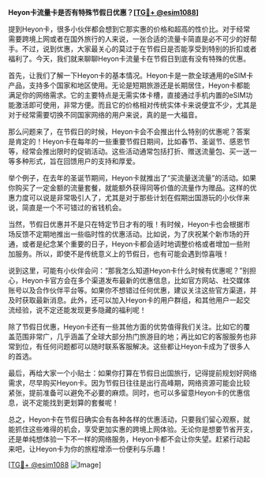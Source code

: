 **Heyon卡流量卡是否有特殊节假日优惠？[[TG💪+ @esim1088](https://t.me/s/esim1088)]**

提到Heyon卡，很多小伙伴都会想到它那实惠的价格和超高的性价比。对于经常需要跨境上网或者在国外旅行的人来说，一张合适的流量卡简直是必不可少的好帮手。不过，说到优惠，大家最关心的莫过于在节假日是否能享受到特别的折扣或者福利了。今天，我们就来聊聊Heyon卡流量卡在节假日到底有没有特殊的优惠。

首先，让我们了解一下Heyon卡的基本情况。Heyon卡是一款全球通用的eSIM卡产品，支持多个国家和地区使用。无论是短期旅游还是长期居住，Heyon卡都能满足你的网络需求。它的主要特点是无需实体卡槽，直接通过手机内置的eSIM功能激活即可使用，非常方便。而且它的价格相对传统实体卡来说便宜不少，尤其是对于经常需要切换不同国家网络的用户来说，真的是一大福音。

那么问题来了，在节假日的时候，Heyon卡会不会推出什么特别的优惠呢？答案是肯定的！Heyon卡在每年的一些重要节假日期间，比如春节、圣诞节、感恩节等，经常会推出限时的促销活动。这些活动通常包括打折、赠送流量包、买一送一等多种形式，旨在回馈用户的支持和厚爱。

举个例子，在去年的圣诞节期间，Heyon卡就推出了“买流量送流量”的活动。如果你购买了一定金额的流量套餐，就能额外获得同等价值的流量作为赠品。这样的优惠力度可以说是非常吸引人了，尤其是对于那些计划在假期出国游玩的小伙伴来说，简直是一个不可错过的省钱机会。

当然，节假日优惠并不是只在特定节日才有的哦！有时候，Heyon卡也会根据市场反馈不定期地推出一些临时性的优惠活动。比如说，为了庆祝某个新市场的开通，或者是纪念某个重要的日子，Heyon卡都会适时地调整价格或者增加一些附加服务。所以，即使不是传统意义上的节假日，也有可能会遇到惊喜哦！

说到这里，可能有小伙伴会问：“那我怎么知道Heyon卡什么时候有优惠呢？”别担心，Heyon卡官方会在多个渠道发布最新的优惠信息，比如官方网站、社交媒体账号以及合作伙伴平台等。如果你不想错过任何优惠，建议关注这些官方渠道，并及时获取最新消息。此外，还可以加入Heyon卡的用户群组，和其他用户一起交流经验，说不定还能发现更多隐藏的福利呢！

除了节假日优惠，Heyon卡还有一些其他方面的优势值得我们关注。比如它的覆盖范围非常广，几乎涵盖了全球大部分热门旅游目的地；再比如它的客服服务也非常到位，有任何问题都可以随时联系客服解决。这些都让Heyon卡成为了很多人的首选。

最后，再给大家一个小贴士：如果你打算在节假日出国旅行，记得提前规划好网络需求，尽早购买Heyon卡。因为节假日往往是出行高峰期，网络资源可能会比较紧张，提前准备可以避免不必要的麻烦。同时，也可以多留意Heyon卡的优惠信息，说不定能找到更划算的套餐呢！

总之，Heyon卡在节假日确实会有各种各样的优惠活动，只要我们留心观察，就能抓住这些难得的机会，享受更加实惠的跨境上网体验。无论你是想要节省开支，还是单纯想体验一下不一样的网络服务，Heyon卡都不会让你失望。赶紧行动起来吧，让Heyon卡为你的旅程增添一份便利与乐趣！

[[TG💪+ @esim1088](https://t.me/s/esim1088) ![Image](https://i.postimg.cc/4NQfJmqS/Snipaste-2025-05-13-00-14-12.png)]